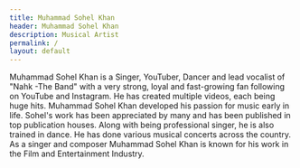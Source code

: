 ```yaml
---
title: Muhammad Sohel Khan
header: Muhammad Sohel Khan
description: Musical Artist
permalink: /
layout: default
---
```


Muhammad Sohel Khan is a Singer, YouTuber, Dancer and lead vocalist of "Nahk -The Band" with a very strong, loyal and fast-growing fan following on YouTube and Instagram. He has created multiple videos, each being huge hits. Muhammad Sohel Khan developed his passion for music early in life. Sohel's work has been appreciated by many and has been published in top publication houses. Along with being professional singer, he is also trained in dance. He has done various musical concerts across the country. As a singer and composer Muhammad Sohel Khan is known for his work in the Film and Entertainment Industry.
